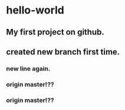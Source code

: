 # hello-world

## My first project on github.

## created new branch first time.

### new line again.

### origin master!??
### origin master!??
